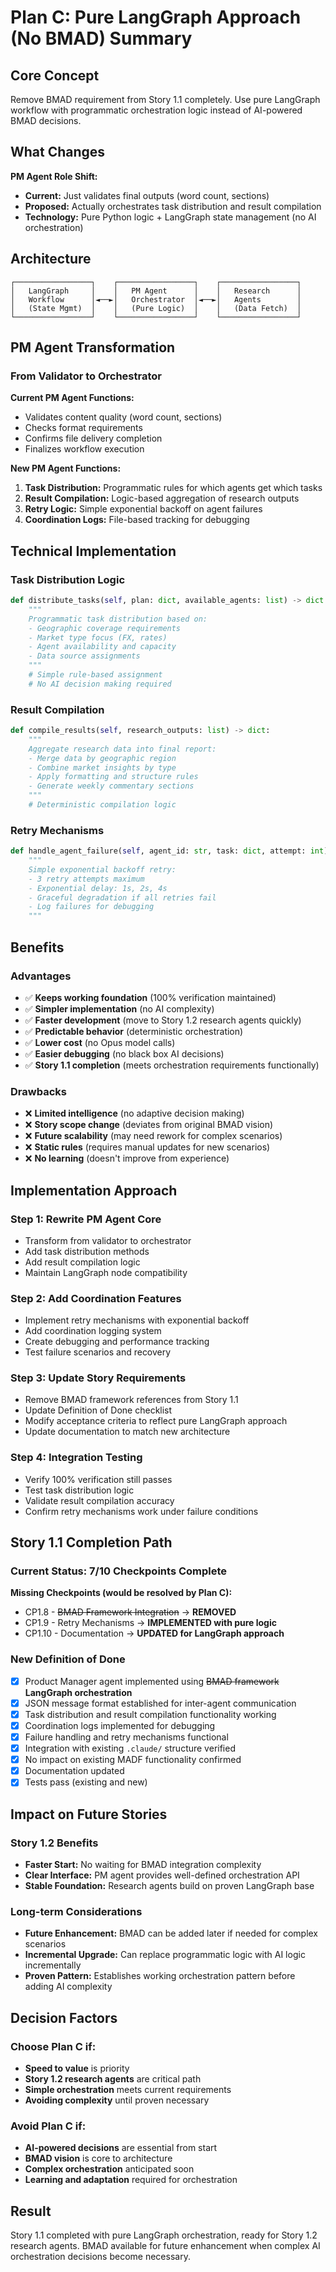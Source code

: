 # Plan C: Pure LangGraph Approach (No BMAD) Summary

## Core Concept
Remove BMAD requirement from Story 1.1 completely. Use pure LangGraph workflow with programmatic orchestration logic instead of AI-powered BMAD decisions.

## What Changes
**PM Agent Role Shift:**
- **Current:** Just validates final outputs (word count, sections)
- **Proposed:** Actually orchestrates task distribution and result compilation
- **Technology:** Pure Python logic + LangGraph state management (no AI orchestration)

## Architecture
```
┌─────────────────┐    ┌─────────────────┐    ┌─────────────────┐
│   LangGraph     │    │   PM Agent      │    │   Research      │
│   Workflow      │◄──►│   Orchestrator  │◄──►│   Agents        │
│   (State Mgmt)  │    │   (Pure Logic)  │    │   (Data Fetch)  │
└─────────────────┘    └─────────────────┘    └─────────────────┘
```

## PM Agent Transformation

### From Validator to Orchestrator
**Current PM Agent Functions:**
- Validates content quality (word count, sections)
- Checks format requirements
- Confirms file delivery completion
- Finalizes workflow execution

**New PM Agent Functions:**
1. **Task Distribution:** Programmatic rules for which agents get which tasks
2. **Result Compilation:** Logic-based aggregation of research outputs
3. **Retry Logic:** Simple exponential backoff on agent failures
4. **Coordination Logs:** File-based tracking for debugging

## Technical Implementation

### Task Distribution Logic
```python
def distribute_tasks(self, plan: dict, available_agents: list) -> dict:
    """
    Programmatic task distribution based on:
    - Geographic coverage requirements
    - Market type focus (FX, rates)
    - Agent availability and capacity
    - Data source assignments
    """
    # Simple rule-based assignment
    # No AI decision making required
```

### Result Compilation
```python
def compile_results(self, research_outputs: list) -> dict:
    """
    Aggregate research data into final report:
    - Merge data by geographic region
    - Combine market insights by type
    - Apply formatting and structure rules
    - Generate weekly commentary sections
    """
    # Deterministic compilation logic
```

### Retry Mechanisms
```python
def handle_agent_failure(self, agent_id: str, task: dict, attempt: int) -> bool:
    """
    Simple exponential backoff retry:
    - 3 retry attempts maximum
    - Exponential delay: 1s, 2s, 4s
    - Graceful degradation if all retries fail
    - Log failures for debugging
    """
```

## Benefits

### Advantages
- ✅ **Keeps working foundation** (100% verification maintained)
- ✅ **Simpler implementation** (no AI complexity)
- ✅ **Faster development** (move to Story 1.2 research agents quickly)
- ✅ **Predictable behavior** (deterministic orchestration)
- ✅ **Lower cost** (no Opus model calls)
- ✅ **Easier debugging** (no black box AI decisions)
- ✅ **Story 1.1 completion** (meets orchestration requirements functionally)

### Drawbacks
- ❌ **Limited intelligence** (no adaptive decision making)
- ❌ **Story scope change** (deviates from original BMAD vision)
- ❌ **Future scalability** (may need rework for complex scenarios)
- ❌ **Static rules** (requires manual updates for new scenarios)
- ❌ **No learning** (doesn't improve from experience)

## Implementation Approach

### Step 1: Rewrite PM Agent Core
- Transform from validator to orchestrator
- Add task distribution methods
- Add result compilation logic
- Maintain LangGraph node compatibility

### Step 2: Add Coordination Features
- Implement retry mechanisms with exponential backoff
- Add coordination logging system
- Create debugging and performance tracking
- Test failure scenarios and recovery

### Step 3: Update Story Requirements
- Remove BMAD framework references from Story 1.1
- Update Definition of Done checklist
- Modify acceptance criteria to reflect pure LangGraph approach
- Update documentation to match new architecture

### Step 4: Integration Testing
- Verify 100% verification still passes
- Test task distribution logic
- Validate result compilation accuracy
- Confirm retry mechanisms work under failure conditions

## Story 1.1 Completion Path

### Current Status: 7/10 Checkpoints Complete
**Missing Checkpoints (would be resolved by Plan C):**
- CP1.8 - ~~BMAD Framework Integration~~ → **REMOVED**
- CP1.9 - Retry Mechanisms → **IMPLEMENTED with pure logic**
- CP1.10 - Documentation → **UPDATED for LangGraph approach**

### New Definition of Done
- [x] Product Manager agent implemented using ~~BMAD framework~~ **LangGraph orchestration**
- [x] JSON message format established for inter-agent communication
- [x] Task distribution and result compilation functionality working
- [x] Coordination logs implemented for debugging
- [x] Failure handling and retry mechanisms functional
- [x] Integration with existing `.claude/` structure verified
- [x] No impact on existing MADF functionality confirmed
- [x] Documentation updated
- [x] Tests pass (existing and new)

## Impact on Future Stories

### Story 1.2 Benefits
- **Faster Start:** No waiting for BMAD integration complexity
- **Clear Interface:** PM agent provides well-defined orchestration API
- **Stable Foundation:** Research agents build on proven LangGraph base

### Long-term Considerations
- **Future Enhancement:** BMAD can be added later if needed for complex scenarios
- **Incremental Upgrade:** Can replace programmatic logic with AI logic incrementally
- **Proven Pattern:** Establishes working orchestration pattern before adding AI complexity

## Decision Factors

### Choose Plan C if:
- **Speed to value** is priority
- **Story 1.2 research agents** are critical path
- **Simple orchestration** meets current requirements
- **Avoiding complexity** until proven necessary

### Avoid Plan C if:
- **AI-powered decisions** are essential from start
- **BMAD vision** is core to architecture
- **Complex orchestration** anticipated soon
- **Learning and adaptation** required for orchestration

## Result
Story 1.1 completed with pure LangGraph orchestration, ready for Story 1.2 research agents. BMAD available for future enhancement when complex AI orchestration decisions become necessary.